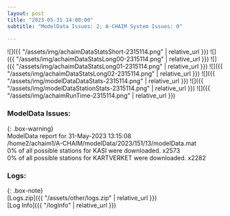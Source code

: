 ```yaml
---
layout: post
title: "2023-05-31 14:00:00"
subtitle: "ModelData Issues: 2; A-CHAIM System Issues: 0"

---
```


![]({{ "/assets/img/achaimDataStatsShort-2315114.png" | relative_url }})
![]({{ "/assets/img/achaimDataStatsLong00-2315114.png" | relative_url }})
![]({{ "/assets/img/achaimDataStatsLong01-2315114.png" | relative_url }})
![]({{ "/assets/img/achaimDataStatsLong02-2315114.png" | relative_url }})
![]({{ "/assets/img/modelDataDataStats-2315114.png" | relative_url }})
![]({{ "/assets/img/modelDataStationStats-2315114.png" | relative_url }})
![]({{ "/assets/img/achaimRunTime-2315114.png" | relative_url }})


### ModelData Issues:  
  
{: .box-warning}  
 ModelData report for 31-May-2023 13:15:08   
 /home2/achaim1/A-CHAIM/modelData/2023/151/13/modelData.mat   
 0% of all possible stations for KASI were downloaded. x2573   
 0% of all possible stations for KARTVERKET were downloaded. x2282   
  


### Logs:  
  
{: .box-note}  
[Logs.zip]({{ "/assets/other/logs.zip" | relative_url }})  
[Log Info]({{ "/logInfo" | relative_url }})  

